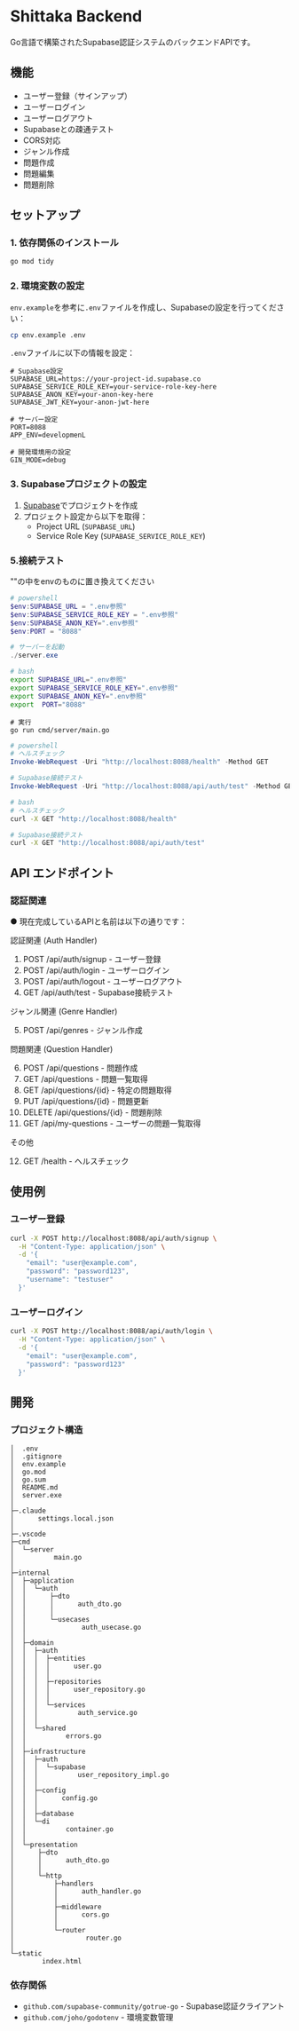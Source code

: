 # Shittaka Backend

Go言語で構築されたSupabase認証システムのバックエンドAPIです。

## 機能

- ユーザー登録（サインアップ）
- ユーザーログイン
- ユーザーログアウト
- Supabaseとの疎通テスト
- CORS対応
- ジャンル作成
- 問題作成
- 問題編集
- 問題削除

## セットアップ

### 1. 依存関係のインストール

```bash
go mod tidy
```

### 2. 環境変数の設定

`env.example`を参考に`.env`ファイルを作成し、Supabaseの設定を行ってください：

```bash
cp env.example .env
```

`.env`ファイルに以下の情報を設定：

```env
# Supabase設定
SUPABASE_URL=https://your-project-id.supabase.co
SUPABASE_SERVICE_ROLE_KEY=your-service-role-key-here
SUPABASE_ANON_KEY=your-anon-key-here
SUPABASE_JWT_KEY=your-anon-jwt-here

# サーバー設定
PORT=8088
APP_ENV=developmenL

# 開発環境用の設定
GIN_MODE=debug
```

### 3. Supabaseプロジェクトの設定

1. [Supabase](https://supabase.com)でプロジェクトを作成
2. プロジェクト設定から以下を取得：
   - Project URL (`SUPABASE_URL`)
   - Service Role Key (`SUPABASE_SERVICE_ROLE_KEY`)



### 5.接続テスト

""の中をenvのものに置き換えてください

```powershell
# powershell
$env:SUPABASE_URL = ".env参照"
$env:SUPABASE_SERVICE_ROLE_KEY = ".env参照"
$env:SUPABASE_ANON_KEY=".env参照"
$env:PORT = "8088"

# サーバーを起動
./server.exe
```

```bash
# bash
export SUPABASE_URL=".env参照"
export SUPABASE_SERVICE_ROLE_KEY=".env参照"
export SUPABASE_ANON_KEY=".env参照"
export  PORT="8088"
```
```
# 実行
go run cmd/server/main.go
```


```powershell
# powershell
# ヘルスチェック
Invoke-WebRequest -Uri "http://localhost:8088/health" -Method GET

# Supabase接続テスト
Invoke-WebRequest -Uri "http://localhost:8088/api/auth/test" -Method GET
```

```bash
# bash
# ヘルスチェック
curl -X GET "http://localhost:8088/health"

# Supabase接続テスト
curl -X GET "http://localhost:8088/api/auth/test"
```




## API エンドポイント

### 認証関連


● 現在完成しているAPIと名前は以下の通りです：

  認証関連 (Auth Handler)

  1. POST /api/auth/signup - ユーザー登録
  2. POST /api/auth/login - ユーザーログイン
  3. POST /api/auth/logout - ユーザーログアウト
  4. GET /api/auth/test - Supabase接続テスト

  ジャンル関連 (Genre Handler)

  5. POST /api/genres - ジャンル作成

  問題関連 (Question Handler)

  6. POST /api/questions - 問題作成
  7. GET /api/questions - 問題一覧取得
  8. GET /api/questions/{id} - 特定の問題取得
  9. PUT /api/questions/{id} - 問題更新
  10. DELETE /api/questions/{id} - 問題削除
  11. GET /api/my-questions - ユーザーの問題一覧取得

  その他

  12. GET /health - ヘルスチェック

## 使用例

### ユーザー登録

```bash
curl -X POST http://localhost:8088/api/auth/signup \
  -H "Content-Type: application/json" \
  -d '{
    "email": "user@example.com",
    "password": "password123",
    "username": "testuser"
  }'
```

### ユーザーログイン

```bash
curl -X POST http://localhost:8088/api/auth/login \
  -H "Content-Type: application/json" \
  -d '{
    "email": "user@example.com",
    "password": "password123"
  }'
```




## 開発

### プロジェクト構造


```
│  .env
│  .gitignore
│  env.example
│  go.mod
│  go.sum
│  README.md
│  server.exe
│
├─.claude
│      settings.local.json
│
├─.vscode
├─cmd
│  └─server
│          main.go
│
├─internal
│  ├─application
│  │  └─auth
│  │      ├─dto
│  │      │      auth_dto.go
│  │      │
│  │      └─usecases
│  │              auth_usecase.go
│  │
│  ├─domain
│  │  ├─auth
│  │  │  ├─entities
│  │  │  │      user.go
│  │  │  │
│  │  │  ├─repositories
│  │  │  │      user_repository.go
│  │  │  │
│  │  │  └─services
│  │  │          auth_service.go
│  │  │
│  │  └─shared
│  │          errors.go
│  │
│  ├─infrastructure
│  │  ├─auth
│  │  │  └─supabase
│  │  │          user_repository_impl.go
│  │  │
│  │  ├─config
│  │  │      config.go
│  │  │
│  │  ├─database
│  │  └─di
│  │          container.go
│  │
│  └─presentation
│      ├─dto
│      │      auth_dto.go
│      │
│      └─http
│          ├─handlers
│          │      auth_handler.go
│          │
│          ├─middleware
│          │      cors.go
│          │
│          └─router
│                  router.go
│
└─static
        index.html

```

### 依存関係

- `github.com/supabase-community/gotrue-go` - Supabase認証クライアント
- `github.com/joho/godotenv` - 環境変数管理
